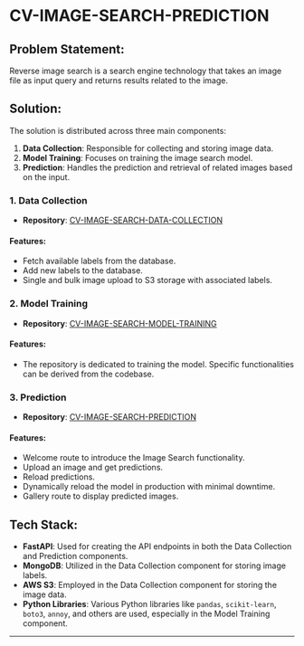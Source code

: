 # CV-IMAGE-SEARCH-PREDICTION

## Problem Statement:

Reverse image search is a search engine technology that takes an image file as input query and returns results related to the image.

## Solution:

The solution is distributed across three main components:

1. **Data Collection**: Responsible for collecting and storing image data.
2. **Model Training**: Focuses on training the image search model.
3. **Prediction**: Handles the prediction and retrieval of related images based on the input.

### 1. Data Collection

- **Repository**: [CV-IMAGE-SEARCH-DATA-COLLECTION](https://github.com/pranavrelds/CV-IMAGE-SEARCH-DATA-COLLECTION)

#### Features:

- Fetch available labels from the database.
- Add new labels to the database.
- Single and bulk image upload to S3 storage with associated labels.

### 2. Model Training

- **Repository**: [CV-IMAGE-SEARCH-MODEL-TRAINING](https://github.com/pranavrelds/CV-IMAGE-SEARCH-MODEL-TRAINING)

#### Features:

- The repository is dedicated to training the model. Specific functionalities can be derived from the codebase.

### 3. Prediction

- **Repository**: [CV-IMAGE-SEARCH-PREDICTION](https://github.com/pranavrelds/CV-IMAGE-SEARCH-PREDICTION)

#### Features:

- Welcome route to introduce the Image Search functionality.
- Upload an image and get predictions.
- Reload predictions.
- Dynamically reload the model in production with minimal downtime.
- Gallery route to display predicted images.

## Tech Stack:

- **FastAPI**: Used for creating the API endpoints in both the Data Collection and Prediction components.
- **MongoDB**: Utilized in the Data Collection component for storing image labels.
- **AWS S3**: Employed in the Data Collection component for storing the image data.
- **Python Libraries**: Various Python libraries like `pandas`, `scikit-learn`, `boto3`, `annoy`, and others are used, especially in the Model Training component.

---
